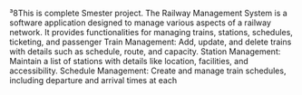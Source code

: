 ³8This is complete Smester project.
The Railway Management System is a software application designed to manage various aspects of a railway network. It provides functionalities for managing trains, stations, schedules, ticketing, and passenger 
Train Management: Add, update, and delete trains with details such as schedule, route, and capacity.
Station Management: Maintain a list of stations with details like location, facilities, and accessibility.
Schedule Management: Create and manage train schedules, including departure and arrival times at each 


